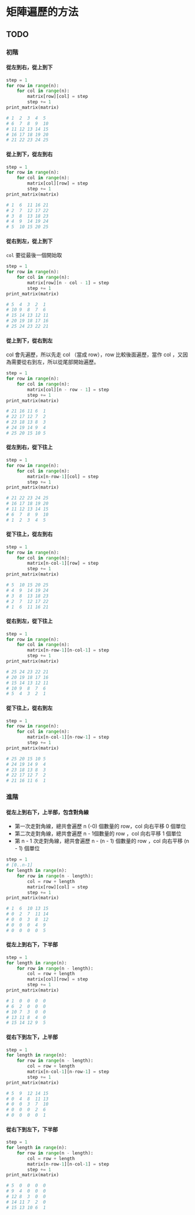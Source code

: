 # 矩陣遍歷的方法

## TODO

### 初階

#### 從左到右，從上到下

```python
step = 1
for row in range(n):
    for col in range(n):
        matrix[row][col] = step
        step += 1
print_matrix(matrix)

# 1  2  3  4  5  
# 6  7  8  9  10 
# 11 12 13 14 15 
# 16 17 18 19 20 
# 21 22 23 24 25 
```

#### 從上到下，從左到右

```python
step = 1
for row in range(n):
    for col in range(n):
        matrix[col][row] = step
        step += 1
print_matrix(matrix)

# 1  6  11 16 21 
# 2  7  12 17 22 
# 3  8  13 18 23 
# 4  9  14 19 24 
# 5  10 15 20 25 
```

#### 從右到左，從上到下

`col` 要從最後一個開始取

```python
step = 1
for row in range(n):
    for col in range(n):
        matrix[row][n - col - 1] = step
        step += 1
print_matrix(matrix)

# 5  4  3  2  1  
# 10 9  8  7  6  
# 15 14 13 12 11 
# 20 19 18 17 16 
# 25 24 23 22 21 
```

#### 從上到下，從右到左

col 會先遍歷，所以先走 col （當成 row），row 比較後面遍歷，當作 col ，又因為需要從右到左，所以從尾部開始遍歷。

```python
step = 1
for row in range(n):
    for col in range(n):
        matrix[col][n - row - 1] = step
        step += 1
print_matrix(matrix)

# 21 16 11 6  1  
# 22 17 12 7  2  
# 23 18 13 8  3  
# 24 19 14 9  4  
# 25 20 15 10 5  
```

#### 從左到右，從下往上

```python
step = 1
for row in range(n):
    for col in range(n):
        matrix[n-row-1][col] = step
        step += 1
print_matrix(matrix)

# 21 22 23 24 25 
# 16 17 18 19 20 
# 11 12 13 14 15 
# 6  7  8  9  10 
# 1  2  3  4  5  
```

#### 從下往上，從左到右

```python
step = 1
for row in range(n):
    for col in range(n):
        matrix[n-col-1][row] = step
        step += 1
print_matrix(matrix)

# 5  10 15 20 25 
# 4  9  14 19 24 
# 3  8  13 18 23 
# 2  7  12 17 22 
# 1  6  11 16 21 
```

#### 從右到左，從下往上

```python
step = 1
for row in range(n):
    for col in range(n):
        matrix[n-row-1][n-col-1] = step
        step += 1
print_matrix(matrix)

# 25 24 23 22 21 
# 20 19 18 17 16 
# 15 14 13 12 11 
# 10 9  8  7  6  
# 5  4  3  2  1  
```

#### 從下往上，從右到左

```python
step = 1
for row in range(n):
    for col in range(n):
        matrix[n-col-1][n-row-1] = step
        step += 1
print_matrix(matrix)

# 25 20 15 10 5  
# 24 19 14 9  4  
# 23 18 13 8  3  
# 22 17 12 7  2  
# 21 16 11 6  1  
```

### 進階

#### 從左上到右下，上半部，包含對角線

* 第一次走對角線，總共會遍歷 n \(-0\) 個數量的 row，col 向右平移 0 個單位
* 第二次走對角線，總共會遍歷 n - 1個數量的 row ，col 向右平移 1 個單位
* 第 n - 1 次走對角線，總共會遍歷 n - \(n - 1\) 個數量的 row ，col 向右平移 \(n - 1\) 個單位

```python
step = 1
# [0..n-1]
for length in range(n):
    for row in range(n - length):
        col = row + length
        matrix[row][col] = step
        step += 1
print_matrix(matrix)

# 1  6  10 13 15 
# 0  2  7  11 14 
# 0  0  3  8  12 
# 0  0  0  4  9  
# 0  0  0  0  5  
```

#### 從左上到右下，下半部

```python
step = 1
for length in range(n):
    for row in range(n - length):
        col = row + length
        matrix[col][row] = step
        step += 1
print_matrix(matrix)

# 1  0  0  0  0  
# 6  2  0  0  0  
# 10 7  3  0  0  
# 13 11 8  4  0  
# 15 14 12 9  5  
```

#### 從右下到左下，上半部

```python
step = 1
for length in range(n):
    for row in range(n - length):
        col = row + length
        matrix[n-col-1][n-row-1] = step
        step += 1
print_matrix(matrix)

# 5  9  12 14 15 
# 0  4  8  11 13 
# 0  0  3  7  10 
# 0  0  0  2  6  
# 0  0  0  0  1  
```

#### 從右下到左下，下半部

```python
step = 1
for length in range(n):
    for row in range(n - length):
        col = row + length
        matrix[n-row-1][n-col-1] = step
        step += 1
print_matrix(matrix)

# 5  0  0  0  0  
# 9  4  0  0  0  
# 12 8  3  0  0  
# 14 11 7  2  0  
# 15 13 10 6  1  
```



